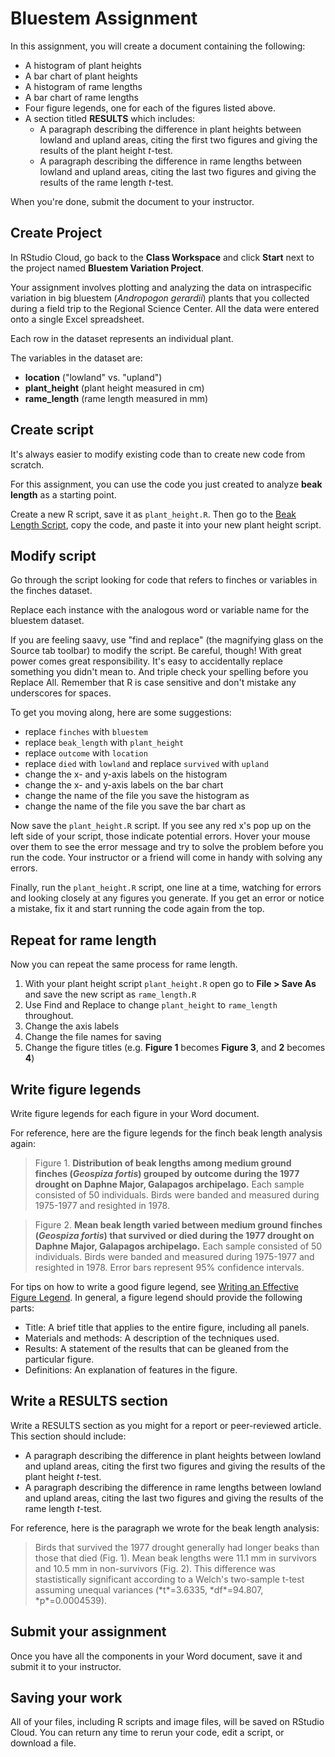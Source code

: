 # Bluestem Assignment

In this assignment, you will create a document containing the following:

- A histogram of plant heights
- A bar chart of plant heights
- A histogram of rame lengths
- A bar chart of rame lengths
- Four figure legends, one for each of the figures listed above.
- A section titled **RESULTS** which includes:
    - A paragraph describing the difference in plant heights between lowland and upland areas, citing the first two figures and giving the results of the plant height *t*-test.
    - A paragraph describing the difference in rame lengths between lowland and upland areas, citing the last two figures and giving the results of the rame length *t*-test.

When you're done, submit the document to your instructor.

## Create Project

In RStudio Cloud, go back to the **Class Workspace** and click **Start** next to the project named **Bluestem Variation Project**.

Your assignment involves plotting and analyzing the data on intraspecific variation in big bluestem (*Andropogon gerardii*) plants that you collected during a field trip to the Regional Science Center. All the data were entered onto a single Excel spreadsheet.

Each row in the dataset represents an individual plant.

The variables in the dataset are:

- **location** ("lowland" vs. "upland")
- **plant_height** (plant height measured in cm)
- **rame_length** (rame length measured in mm)

## Create script

It's always easier to modify existing code than to create new code from scratch. 

For this assignment, you can use the code you just created to analyze **beak length** as a starting point.

Create a new R script, save it as `plant_height.R`. Then go to the [Beak Length Script](beak-length-script.html), copy the code, and paste it into your new plant height script.

## Modify script

Go through the script looking for code that refers to finches or variables in the finches dataset.

Replace each instance with the analogous word or variable name for the bluestem dataset.

If you are feeling saavy, use "find and replace" (the magnifying glass on the Source tab toolbar) to modify the script. Be careful, though! With great power comes great responsibility. It's easy to accidentally replace something you didn't mean to. And triple check your spelling before you Replace All. Remember that R is case sensitive and don't mistake any underscores for spaces.

To get you moving along, here are some suggestions:

- replace `finches` with `bluestem`
- replace `beak_length` with `plant_height`
- replace `outcome` with `location`
- replace `died` with `lowland` and replace `survived` with `upland`
- change the x- and y-axis labels on the histogram
- change the x- and y-axis labels on the bar chart
- change the name of the file you save the histogram as
- change the name of the file you save the bar chart as

Now save the `plant_height.R` script. If you see any red x's pop up on the left side of your script, those indicate potential errors. Hover your mouse over them to see the error message and try to solve the problem before you run the code. Your instructor or a friend will come in handy with solving any errors.

Finally, run the `plant_height.R` script, one line at a time, watching for errors and looking closely at any figures you generate. If you get an error or notice a mistake, fix it and start running the code again from the top.

## Repeat for rame length

Now you can repeat the same process for rame length.

1. With your plant height script `plant_height.R` open go to **File > Save As** and save the new script as `rame_length.R`
4. Use Find and Replace to change `plant_height` to `rame_length` throughout.
4. Change the axis labels
3. Change the file names for saving
4. Change the figure titles (e.g. **Figure 1** becomes **Figure 3**, and **2** becomes **4**)


## Write figure legends

Write figure legends for each figure in your Word document.

For reference, here are the figure legends for the finch beak length analysis again:

<blockquote class="text-info">Figure 1. <strong>Distribution of beak lengths among medium ground finches (<i>Geospiza fortis</i>) grouped by outcome during the 1977 drought on Daphne Major, Galapagos archipelago.</strong> Each sample consisted of 50 individuals. Birds were banded and measured during 1975-1977 and resighted in 1978.</blockquote>

<blockquote class="text-info">Figure 2. <strong>Mean beak length varied between medium ground finches (<i>Geospiza fortis</i>) that survived or died during the 1977 drought on Daphne Major, Galapagos archipelago.</strong> Each sample consisted of 50 individuals. Birds were banded and measured during 1975-1977 and resighted in 1978. Error bars represent 95% confidence intervals.</blockquote>

For tips on how to write a good figure legend, see [Writing an Effective Figure Legend](https://www.aje.com/en/arc/writing-effective-figure-legend/). In general, a figure legend should provide the following parts:

- Title: A brief title that applies to the entire figure, including all panels.
- Materials and methods: A description of the techniques used.
- Results: A statement of the results that can be gleaned from the particular figure.
- Definitions: An explanation of features in the figure.

## Write a RESULTS section

Write a RESULTS section as you might for a report or peer-reviewed article. This section should include:

- A paragraph describing the difference in plant heights between lowland and upland areas, citing the first two figures and giving the results of the plant height *t*-test.
- A paragraph describing the difference in rame lengths between lowland and upland areas, citing the last two figures and giving the results of the rame length *t*-test.

For reference, here is the paragraph we wrote for the beak length analysis:

<blockquote class="text-info">Birds that survived the 1977 drought generally had longer beaks than those that died (Fig. 1). Mean beak lengths were 11.1 mm in survivors and 10.5 mm in non-survivors (Fig. 2).  This difference was stastistically significant according to a Welch's two-sample t-test assuming unequal variances (*t*=3.6335, *df*=94.807, *p*=0.0004539).</blockquote>


## Submit your assignment

Once you have all the components in your Word document, save it and submit it to your instructor.


## Saving your work

All of your files, including R scripts and image files, will be saved on RStudio Cloud. You can return any time to rerun your code, edit a script, or download a file.
